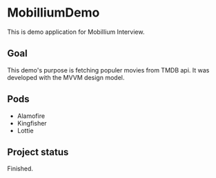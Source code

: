 # MobilliumDemo
This is demo application for Mobillium Interview.

<h2>Goal</h2>

This demo's purpose is fetching populer movies from TMDB api. It was developed with the MVVM design model.

<h2>Pods</h2>

- Alamofire
- Kingfisher
- Lottie

<h2>Project status</h2>

Finished.

